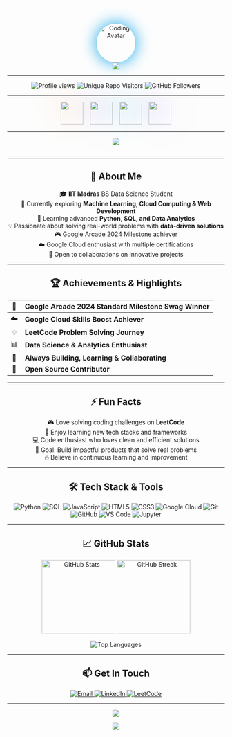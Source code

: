 <!-- 🚀 ULTRA-ANIMATED CYBERPUNK PROFILE BANNER -->
<p align="center">
  <img src="https://media.giphy.com/media/3oriO0OEd9QIDdllqo/giphy.gif" alt="Coding Avatar" height="90" style="border-radius:50%; box-shadow:0 0 36px #0EA5E9;"/>
  <br/>
  <img src="https://capsule-render.vercel.app/api?type=waving&color=0:F59E42,50:6366F1,100:06B6D4&height=120&section=header&text=Bhaskar%20Sharma%20🚀%20Ultra-Techie%20at%20IITM&fontSize=40&fontAlignY=35&animation=twinkling&rotate=-2" />
</p>

---

<!-- 👾 LIVE SVG PROFILE & REPO COUNTERS -->
<p align="center">
  <img src="https://komarev.com/ghpvc/?username=01Bhaskar-dev&style=for-the-badge&color=6366F1" alt="Profile views"/>
  <img src="https://badges.pufler.dev/visits/01Bhaskar-dev/01Bhaskar-dev?style=for-the-badge&color=F59E42" alt="Unique Repo Visitors"/>
  <img src="https://img.shields.io/github/followers/01Bhaskar-dev?label=Followers&style=for-the-badge&color=06B6D4" alt="GitHub Followers"/>
</p>

---

<!-- 🔥 NEON PLATFORM ICONS WITH PULSE/GLOW EFFECT -->
<p align="center">
  <a href="https://leetcode.com/u/24fbhaskar/" target="_blank">
    <img src="https://img.icons8.com/external-tal-revivo-color-tal-revivo/96/external-leetcode-programming-educational-platform-app-logo-color-tal-revivo.png" width="52" style="filter: drop-shadow(0 0 30px #F59E42); animation: pulse 0.8s infinite alternate;"/>
  </a>
  &nbsp;&nbsp;
  <a href="https://www.linkedin.com/in/bhaskar-sharma-b56b412a8" target="_blank">
    <img src="https://img.icons8.com/color/96/linkedin-circled--v3.png" width="52" style="filter: drop-shadow(0 0 30px #6366F1); animation: pulse 1.1s infinite alternate;"/>
  </a>
  &nbsp;&nbsp;
  <a href="https://www.skills.google/public_profiles/5494d097-c898-49a1-ae4d-d893015ff82e" target="_blank">
    <img src="https://img.icons8.com/color/96/google-cloud.png" width="52" style="filter: drop-shadow(0 0 30px #06B6D4); animation: pulse 1s infinite alternate;"/>
  </a>
  &nbsp;&nbsp;
  <a href="https://github.com/01Bhaskar-dev" target="_blank">
    <img src="https://img.icons8.com/fluency/96/github.png" width="52" style="filter: drop-shadow(0 0 30px #8B5CF6); animation: pulse 0.9s infinite alternate;"/>
  </a>
</p>

---

<!-- 🧬 ANIMATED TYPING SVG DIVIDER -->
<p align="center">
  <img src="https://readme-typing-svg.demolab.com?font=Fira+Code&size=24&pause=1000&color=06B6D4&center=true&vCenter=true&width=700&lines=IITM+BS+Data+Science+Student+📚;Google+Arcade+2024+Milestone+Winner+🎮;Cloud+Skills+Boost+Achiever+💡;Always+Building+%26+Learning+🚀;Open+to+Collaborate+👋" />
</p>

<p align="center">
  <img src="https://user-images.githubusercontent.com/73097560/115834477-dbab4500-a447-11eb-908a-139a6edaec5c.gif" height="2" alt="neon-divider"/>
</p>

---

<!-- 🎯 ABOUT ME SECTION -->
<h2 align="center">💫 About Me</h2>

<p align="center">
  🎓 <strong>IIT Madras</strong> BS Data Science Student<br/>
  🔭 Currently exploring <strong>Machine Learning, Cloud Computing & Web Development</strong><br/>
  🌱 Learning advanced <strong>Python, SQL, and Data Analytics</strong><br/>
  💡 Passionate about solving real-world problems with <strong>data-driven solutions</strong><br/>
  🎮 Google Arcade 2024 Milestone achiever<br/>
  ☁️ Google Cloud enthusiast with multiple certifications<br/>
  🤝 Open to collaborations on innovative projects
</p>

---

<!-- 🏆️ BADGE-STYLE ACHIEVEMENT TABLE -->
<h2 align="center">🏆 Achievements & Highlights</h2>

<div align="center">

| 🥇 | **Google Arcade 2024 Standard Milestone Swag Winner** |
|:---:|:------------------------------------------------------|
| ☁️ | **Google Cloud Skills Boost Achiever**               |
| 💡 | **LeetCode Problem Solving Journey**                 |
| 📊 | **Data Science & Analytics Enthusiast**              |
| 👾 | **Always Building, Learning & Collaborating**        |
| 🚀 | **Open Source Contributor**                          |

</div>

---

<!-- 🎨 FUN FACTS SECTION -->
<h2 align="center">⚡ Fun Facts</h2>

<p align="center">
  🎮 Love solving coding challenges on <strong>LeetCode</strong><br/>
  🌟 Enjoy learning new tech stacks and frameworks<br/>
  💻 Code enthusiast who loves clean and efficient solutions<br/>
  🎯 Goal: Build impactful products that solve real problems<br/>
  🔥 Believe in continuous learning and improvement
</p>

---

<!-- 💻 TECH STACK -->
<h2 align="center">🛠️ Tech Stack & Tools</h2>

<p align="center">
  <img src="https://img.shields.io/badge/Python-3776AB?style=for-the-badge&logo=python&logoColor=white" alt="Python"/>
  <img src="https://img.shields.io/badge/SQL-4479A1?style=for-the-badge&logo=mysql&logoColor=white" alt="SQL"/>
  <img src="https://img.shields.io/badge/JavaScript-F7DF1E?style=for-the-badge&logo=javascript&logoColor=black" alt="JavaScript"/>
  <img src="https://img.shields.io/badge/HTML5-E34F26?style=for-the-badge&logo=html5&logoColor=white" alt="HTML5"/>
  <img src="https://img.shields.io/badge/CSS3-1572B6?style=for-the-badge&logo=css3&logoColor=white" alt="CSS3"/>
  <img src="https://img.shields.io/badge/Google_Cloud-4285F4?style=for-the-badge&logo=google-cloud&logoColor=white" alt="Google Cloud"/>
  <img src="https://img.shields.io/badge/Git-F05032?style=for-the-badge&logo=git&logoColor=white" alt="Git"/>
  <img src="https://img.shields.io/badge/GitHub-181717?style=for-the-badge&logo=github&logoColor=white" alt="GitHub"/>
  <img src="https://img.shields.io/badge/VS_Code-007ACC?style=for-the-badge&logo=visual-studio-code&logoColor=white" alt="VS Code"/>
  <img src="https://img.shields.io/badge/Jupyter-F37626?style=for-the-badge&logo=jupyter&logoColor=white" alt="Jupyter"/>
</p>

---

<!-- 📊 GITHUB STATS -->
<h2 align="center">📈 GitHub Stats</h2>

<p align="center">
  <img src="https://github-readme-stats.vercel.app/api?username=01Bhaskar-dev&show_icons=true&theme=tokyonight&hide_border=true&bg_color=0D1117&title_color=06B6D4&icon_color=F59E42" alt="GitHub Stats" height="170"/>
  <img src="https://github-readme-streak-stats.herokuapp.com/?user=01Bhaskar-dev&theme=tokyonight&hide_border=true&background=0D1117&ring=06B6D4&fire=F59E42&currStreakLabel=06B6D4" alt="GitHub Streak" height="170"/>
</p>

<p align="center">
  <img src="https://github-readme-stats.vercel.app/api/top-langs/?username=01Bhaskar-dev&layout=compact&theme=tokyonight&hide_border=true&bg_color=0D1117&title_color=06B6D4" alt="Top Languages"/>
</p>

---

<!-- 📬 EMAIL CONTACT BADGE -->
<h2 align="center">📫 Get In Touch</h2>

<p align="center">
  <a href="mailto:b9638990@gmail.com">
    <img src="https://img.shields.io/badge/Email-b9638990@gmail.com-06B6D4?style=for-the-badge&logo=gmail&logoColor=white" alt="Email"/>
  </a>
  <a href="https://www.linkedin.com/in/bhaskar-sharma-b56b412a8" target="_blank">
    <img src="https://img.shields.io/badge/LinkedIn-Connect-0A66C2?style=for-the-badge&logo=linkedin&logoColor=white" alt="LinkedIn"/>
  </a>
  <a href="https://leetcode.com/u/24fbhaskar/" target="_blank">
    <img src="https://img.shields.io/badge/LeetCode-Profile-FFA116?style=for-the-badge&logo=leetcode&logoColor=white" alt="LeetCode"/>
  </a>
</p>

---

<!-- 🎨 FOOTER WAVE -->
<p align="center">
  <img src="https://capsule-render.vercel.app/api?type=waving&color=0:F59E42,50:6366F1,100:06B6D4&height=100&section=footer" />
</p>

<p align="center">
  <img src="https://readme-typing-svg.demolab.com?font=Fira+Code&size=18&pause=1000&color=06B6D4&center=true&vCenter=true&width=500&lines=Thanks+for+visiting!+😊;Let's+build+something+amazing!+🚀;Happy+Coding!+💻" />
</p>

